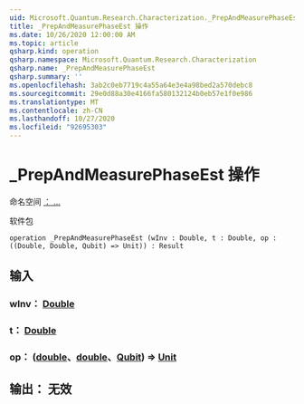 ```yaml
---
uid: Microsoft.Quantum.Research.Characterization._PrepAndMeasurePhaseEst
title: _PrepAndMeasurePhaseEst 操作
ms.date: 10/26/2020 12:00:00 AM
ms.topic: article
qsharp.kind: operation
qsharp.namespace: Microsoft.Quantum.Research.Characterization
qsharp.name: _PrepAndMeasurePhaseEst
qsharp.summary: ''
ms.openlocfilehash: 3ab2c0eb7719c4a55a64e3e4a98bed2a570debc8
ms.sourcegitcommit: 29e0d88a30e4166fa580132124b0eb57e1f0e986
ms.translationtype: MT
ms.contentlocale: zh-CN
ms.lasthandoff: 10/27/2020
ms.locfileid: "92695303"
---
```

# <a name="_prepandmeasurephaseest-operation"></a>_PrepAndMeasurePhaseEst 操作

命名空间 [： ...](xref:Microsoft.Quantum.Research.Characterization)

软件包 [](https://nuget.org/packages/)




```qsharp
operation _PrepAndMeasurePhaseEst (wInv : Double, t : Double, op : ((Double, Double, Qubit) => Unit)) : Result
```


## <a name="input"></a>输入

### <a name="winv--double"></a>wInv： [Double](xref:microsoft.quantum.lang-ref.double)




### <a name="t--double"></a>t： [Double](xref:microsoft.quantum.lang-ref.double)




### <a name="op--doubledoublequbit--unit"></a>op： ([double](xref:microsoft.quantum.lang-ref.double)、[double](xref:microsoft.quantum.lang-ref.double)、[Qubit](xref:microsoft.quantum.lang-ref.qubit)) => [Unit](xref:microsoft.quantum.lang-ref.unit) 





## <a name="output--__invalidresult__"></a>输出： __无效 <Result>__

